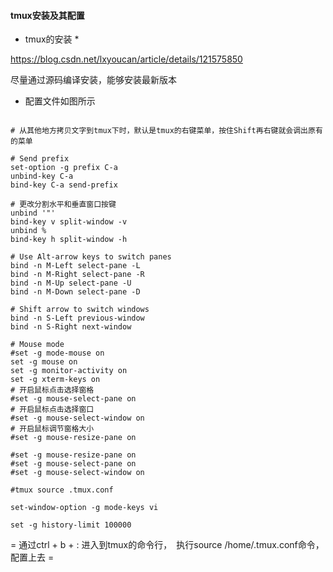 <!--
 * @Author: your name
 * @Date: 2021-12-28 20:25:43
 * @LastEditTime: 2021-12-28 20:28:56
 * @LastEditors: Please set LastEditors
 * @Description: 打开koroFileHeader查看配置 进行设置: https://github.com/OBKoro1/koro1FileHeader/wiki/%E9%85%8D%E7%BD%AE
 * @FilePath: /Code/Silicon-Vallery/Zsh/tmux.md
-->
#### tmux安装及其配置

* tmux的安装 *

https://blog.csdn.net/lxyoucan/article/details/121575850

尽量通过源码编译安装，能够安装最新版本


* 配置文件如图所示

```shell

# 从其他地方拷贝文字到tmux下时，默认是tmux的右键菜单，按住Shift再右键就会调出原有的菜单

# Send prefix
set-option -g prefix C-a
unbind-key C-a
bind-key C-a send-prefix

# 更改分割水平和垂直窗口按键
unbind '"'
bind-key v split-window -v
unbind %
bind-key h split-window -h

# Use Alt-arrow keys to switch panes 
bind -n M-Left select-pane -L 
bind -n M-Right select-pane -R 
bind -n M-Up select-pane -U 
bind -n M-Down select-pane -D

# Shift arrow to switch windows
bind -n S-Left previous-window
bind -n S-Right next-window

# Mouse mode
#set -g mode-mouse on
set -g mouse on
set -g monitor-activity on
set -g xterm-keys on
# 开启鼠标点击选择窗格
#set -g mouse-select-pane on
# 开启鼠标点击选择窗口
#set -g mouse-select-window on
# 开启鼠标调节窗格大小
#set -g mouse-resize-pane on

#set -g mouse-resize-pane on
#set -g mouse-select-pane on
#set -g mouse-select-window on

#tmux source .tmux.conf

set-window-option -g mode-keys vi

set -g history-limit 100000
```

= 通过ctrl + b + : 进入到tmux的命令行，　执行source /home/.tmux.conf命令，配置上去 =

